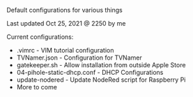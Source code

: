 Default configurations for various things

Last updated Oct 25, 2021 @ 2250 by me

Current configurations:
- .vimrc                        - VIM tutorial configuration
- TVNamer.json                  - Configuration for TVNamer
- gatekeeper.sh                 - Allow installation from outside Apple Store
- 04-pihole-static-dhcp.conf    - DHCP Configurations
- update-nodered                - Update NodeRed script for Raspberry Pi
- More to come
